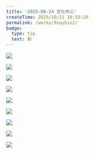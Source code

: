```yaml
---
title: '2025-08-24 文化中心'
createTime: 2025/10/11 16:53:29
permalink: /works/9swybio2/
badge:
  type: tip
  text: 新
---
```



![](https://oss.ajohn.top/blog/works/2025-08-24/DSC_1664.webp)

![](https://oss.ajohn.top/blog/works/2025-08-24/DSC_1665.webp)

![](https://oss.ajohn.top/blog/works/2025-08-24/DSC_1666.webp)

![](https://oss.ajohn.top/blog/works/2025-08-24/DSC_1667.webp)

![](https://oss.ajohn.top/blog/works/2025-08-24/DSC_1668.webp)

![](https://oss.ajohn.top/blog/works/2025-08-24/DSC_1670.webp)

![](https://oss.ajohn.top/blog/works/2025-08-24/DSC_1671.webp)

![](https://oss.ajohn.top/blog/works/2025-08-24/DSC_1672.webp)

![](https://oss.ajohn.top/blog/works/2025-08-24/DSC_1674.webp)


